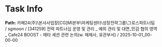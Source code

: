 # Task Info

**Path:** 카페24(주)\본사사업장\[CG]MI본부\마케팅센터\성장전략그룹\그로스파트너팀 / sgmoon / [341259] 전략 파트너십 운영 및 관리 _ 예외 관리 및 대면_민감 협의 영역 _ Cafe24 BOOST - 메타 세션 관련 논의(w. 매체사, 유관부서) / 2025-10-01_00-00-00

